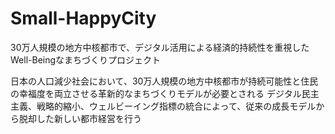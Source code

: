 # Small-HappyCity
30万人規模の地方中核都市で、デジタル活用による経済的持続性を重視したWell-Beingなまちづくりプロジェクト

日本の人口減少社会において、30万人規模の地方中核都市が持続可能性と住民の幸福度を両立させる革新的なまちづくりモデルが必要とされる
デジタル民主主義、戦略的縮小、ウェルビーイング指標の統合によって、従来の成長モデルから脱却した新しい都市経営を行う
